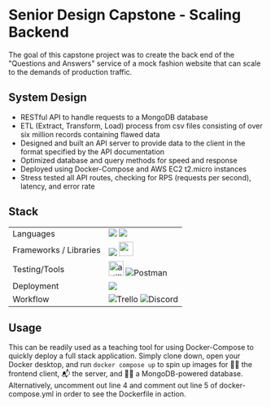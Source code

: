 # Senior Design Capstone - Scaling Backend

The goal of this capstone project was to create the back end of the "Questions and Answers" service of a mock fashion website that can scale to the demands of production traffic.

## System Design

* RESTful API to handle requests to a MongoDB database
* ETL (Extract, Transform, Load) process from csv files consisting of over six million records containing flawed data
* Designed and built an API server to provide data to the client in the format specified by the API documentation
* Optimized database and query methods for speed and response
* Deployed using Docker-Compose and AWS EC2 t2.micro instances
* Stress tested all API routes, checking for RPS (requests per second), latency, and error rate

## Stack
<table>
<tr>
    <td>Languages</td>
    <td><img src="https://img.shields.io/badge/JavaScript-F7DF1E?style=for-the-badge&logo=javascript&logoColor=black"> <img src="https://img.shields.io/badge/Node.js-43853D?style=for-the-badge&logo=node.js&logoColor=white"></td>
</tr>

<tr>
    <td>Frameworks / Libraries</td>
    <td><img src="https://img.shields.io/badge/Express.js-404D59?style=for-the-badge"> <img height="28" src="https://img.shields.io/badge/MongoDB-4EA94B?style=for-the-badge&logo=mongodb&logoColor=white"> </td>
</tr>
  <tr>
    <td>Testing/Tools</td>
    <td><img alt="artillery" src="https://user-images.githubusercontent.com/75913066/126377179-dc2e322f-a85d-4fc2-ae1a-8b7faa6f0e62.png" height="29">  <img alt="Postman" src="https://img.shields.io/badge/Postman-FF6C37?style=for-the-badge&logo=postman&logoColor=red" />
      </td>
 <tr>

  <tr>
    <td>Deployment</td>
    <td><img src="https://img.shields.io/badge/Amazon_AWS-232F3E?style=for-the-badge&logo=amazon-aws&logoColor=white"></td>
</tr>
 
  <tr>
      <td>Workflow</td>
      <td><img alt="Trello" src="https://img.shields.io/badge/Trello-%23026AA7.svg?style=for-the-badge&logo=Trello&logoColor=white"/> <img alt="Discord" src="https://img.shields.io/badge/Discord-%237289DA.svg?style=for-the-badge&logo=discord&logoColor=white"/></td>
    </tr>

</table>

## Usage

This can be readily used as a teaching tool for using Docker-Compose to quickly deploy a full stack application. Simply clone down, open your Docker desktop, and run `docker compose up` to spin up images for :ok_woman: the frontend client, :mailbox_with_mail: the server, and :open_file_folder::open_file_folder: a MongoDB-powered database. Alternatively, uncomment out line 4 and comment out line 5 of docker-compose.yml in order to see the Dockerfile in action.
